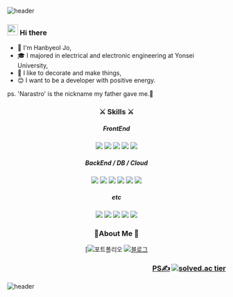 ![header](https://capsule-render.vercel.app/api?type=Slice&color=timeAuto&height=200&section=header&text=Narastro%20Github&fontSize=80&animation=fadeIn)

### <img src="https://media.giphy.com/media/hvRJCLFzcasrR4ia7z/giphy.gif" width="25px">  Hi there

- 🐥 I'm Hanbyeol Jo,
- 🎓 I majored in electrical and electronic engineering at Yonsei University,
- 🎈 I like to decorate and make things,
- 😊 I want to be a developer with positive energy. 

ps. 'Narastro' is the nickname my father gave me.🚀



<h3 align="center"> ⚔ Skills ⚔
</h3>


<h5 align="center"> FrontEnd
</h5>

<p align="center">
<img src="https://img.shields.io/badge/JavaScript-F7DF1E?style=flat-square&logo=Javascript&logoColor=white"/>
<img src="https://img.shields.io/badge/React-61DAFB?style=flat-square&logo=React&logoColor=white"/>
<img src="https://img.shields.io/badge/CSS3-1572B6?style=flat-square&logo=CSS3&logoColor=white"/>
<img src="https://img.shields.io/badge/Sass-CC6699?style=flat-square&logo=Sass&logoColor=white"/>
<img src="https://img.shields.io/badge/HTML5-E34F26?style=flat-square&logo=HTML5&logoColor=white"/>
</p>

<h5 align="center"> BackEnd / DB / Cloud
</h5>

<p align="center">
<img src="https://img.shields.io/badge/Node.js-339933?style=flat-square&logo=Node.js&logoColor=white"/>
<img src="https://img.shields.io/badge/Express-000000?style=flat-square&logo=Express&logoColor=white"/>
<img src="https://img.shields.io/badge/MongoDB-47A248?style=flat-square&logo=MongoDB&logoColor=white"/>
<img src="https://img.shields.io/badge/MySQL-4479A1?style=flat-square&logo=MySQL&logoColor=white"/>
<img src="https://img.shields.io/badge/AWS-232F3E?style=flat-square&logo=Amazon AWS&logoColor=white"/>
  <img src="https://img.shields.io/badge/Naver Cloud-03C75A?style=flat-square&logo=Naver&logoColor=white"/>
</p>


<h5 align="center"> etc
</h5>
<p align="center"> 
  <img src="https://img.shields.io/badge/Python-3776AB?style=flat-square&logo=Python&logoColor=white"/>
  <img src="https://img.shields.io/badge/C-A8B9CC?style=flat-square&logo=C&logoColor=white"/>
  <img src="https://img.shields.io/badge/Git-F05032?style=flat-square&logo=Git&logoColor=white"/>  
  <img src="https://img.shields.io/badge/VScode-007ACC?style=flat-square&logo=Visual Studio Code&logoColor=white"/>  
  <img src="https://img.shields.io/badge/Ubuntu-E95420?style=flat-square&logo=Ubuntu&logoColor=white"/>  
  
</p>

<h3 align="center"> 🐥About Me 🐥
</h3>

<div align="center"> 
  
  [![포트폴리오](https://painted-albatross-4c9.notion.site/Portfolio-4dadc905bc0f46a3a223f5d042bdcfbf)
  [![블로그](https://img.shields.io/badge/-Blog-green)](https://hanastro.tistory.com/)
  
</div>


<h3 align="end">
  
  [PS✍](https://github.com/Narastro/Algorithm_problems)
  [![solved.ac tier](http://mazassumnida.wtf/api/mini/generate_badge?boj=advice02)](https://solved.ac/advice02)
  
</h3>
<!-- <details>
<summary><strong>📈 GitHub Stats</strong></summary>
<p align="center"> <img src="https://github-readme-stats.vercel.app/api?username=Narastro&show_icons=true&theme=vue-dark&hide=stars" alt="Narastro" />
</details> -->



![header](https://capsule-render.vercel.app/api?type=Slice&color=timeAuto&height=200&section=footer&fontSize=80&animation=fadeIn)
